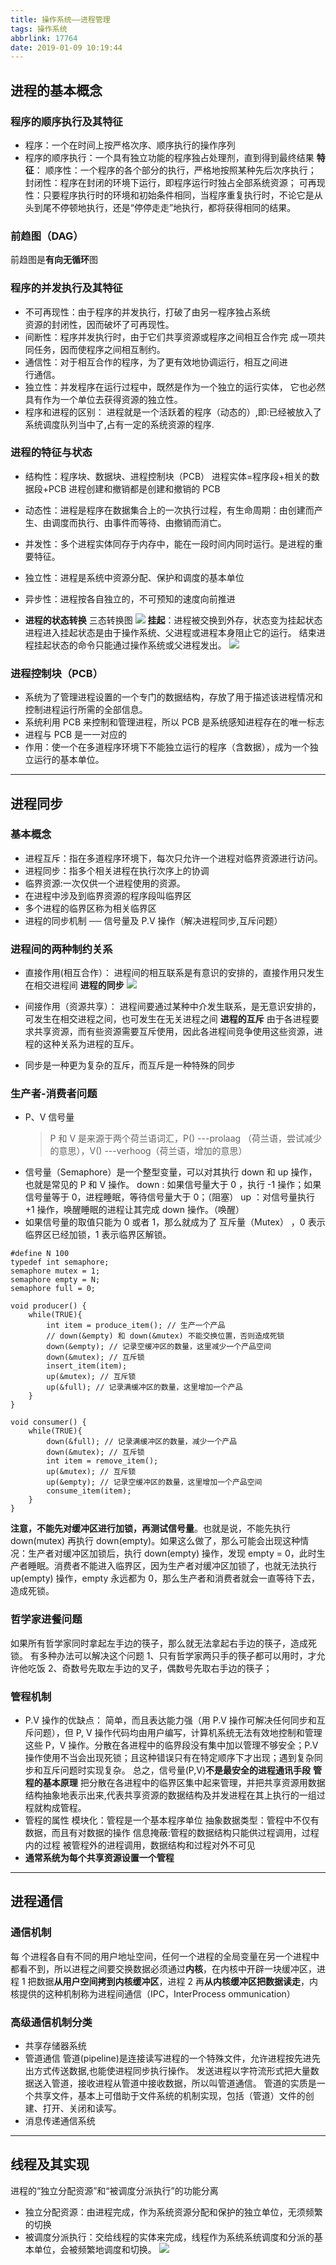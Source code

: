 ```yaml
---
title: 操作系统——进程管理
tags: 操作系统
abbrlink: 17764
date: 2019-01-09 10:19:44
---
```


## 进程的基本概念

### 程序的顺序执行及其特征

- 程序：一个在时间上按严格次序、顺序执行的操作序列
- 程序的顺序执行：一个具有独立功能的程序独占处理剂，直到得到最终结果
  **特征**：
  顺序性：一个程序的各个部分的执行，严格地按照某种先后次序执行；
  封闭性：程序在封闭的环境下运行，即程序运行时独占全部系统资源；
  可再现性：只要程序执行时的环境和初始条件相同，当程序重复执行时，不论它是从头到尾不停顿地执行，还是“停停走走”地执行，都将获得相同的结果。
  <!-- more -->

### 前趋图（DAG）

前趋图是**有向无循环**图

### 程序的并发执行及其特征

- 不可再现性：由于程序的并发执行，打破了由另一程序独占系统  
   资源的封闭性，因而破坏了可再现性。
- 间断性：程序并发执行时，由于它们共享资源或程序之间相互合作完
  成一项共同任务，因而使程序之间相互制约。
- 通信性：对于相互合作的程序，为了更有效地协调运行，相互之间进  
   行通信。
- 独立性：并发程序在运行过程中，既然是作为一个独立的运行实体，
  它也必然具有作为一个单位去获得资源的独立性。
- 程序和进程的区别：
  进程就是一个活跃着的程序（动态的）,即:已经被放入了系统调度队列当中了,占有一定的系统资源的程序.

### 进程的特征与状态

- 结构性：程序块、数据块、进程控制块（PCB）
  进程实体=程序段+相关的数据段+PCB
  进程创建和撤销都是创建和撤销的 PCB
- 动态性：进程是程序在数据集合上的一次执行过程，有生命周期：由创建而产生、由调度而执行、由事件而等待、由撤销而消亡。
- 并发性：多个进程实体同存于内存中，能在一段时间内同时运行。是进程的重 要特征。
- 独立性：进程是系统中资源分配、保护和调度的基本单位
- 异步性：进程按各自独立的，不可预知的速度向前推进

- **进程的状态转换**
  三态转换图
  ![](http://ww1.sinaimg.cn/large/005ZR24Xly1g0rxz2nch0j31320tmwtq.jpg)
  **挂起**：进程被交换到外存，状态变为挂起状态
  进程进入挂起状态是由于操作系统、父进程或进程本身阻止它的运行。
  结束进程挂起状态的命令只能通过操作系统或父进程发出。
  ![](http://ww1.sinaimg.cn/large/005ZR24Xly1g0rxzo4esaj31320tmnjp.jpg)

### 进程控制块（PCB）

- 系统为了管理进程设置的一个专门的数据结构，存放了用于描述该进程情况和控制进程运行所需的全部信息。
- 系统利用 PCB 来控制和管理进程，所以 PCB 是系统感知进程存在的唯一标志
- 进程与 PCB 是一一对应的
- 作用：使一个在多道程序环境下不能独立运行的程序（含数据），成为一个独立运行的基本单位。

---

## 进程同步

### 基本概念

- 进程互斥：指在多道程序环境下，每次只允许一个进程对临界资源进行访问。
- 进程同步：指多个相关进程在执行次序上的协调
- 临界资源:一次仅供一个进程使用的资源。
- 在进程中涉及到临界资源的程序段叫临界区
- 多个进程的临界区称为相关临界区
- 进程的同步机制 ── 信号量及 P.V 操作（解决进程同步,互斥问题）

### 进程间的两种制约关系

- 直接作用(相互合作）：
  进程间的相互联系是有意识的安排的，直接作用只发生在相交进程间
  **进程的同步**
  ![](http://ww1.sinaimg.cn/large/005ZR24Xly1g0rxzy22p7j30hi0aijvb.jpg)

- 间接作用（资源共享）：
  进程间要通过某种中介发生联系，是无意识安排的，可发生在相交进程之间，也可发生在无关进程之间
  **进程的互斥**
  由于各进程要求共享资源，而有些资源需要互斥使用，因此各进程间竞争使用这些资源，进程的这种关系为进程的互斥。
- 同步是一种更为复杂的互斥，而互斥是一种特殊的同步

### 生产者-消费者问题

- P、V 信号量
  > P 和 V 是来源于两个荷兰语词汇，P() ---prolaag （荷兰语，尝试减少的意思），V() ---verhoog（荷兰语，增加的意思）
- 信号量（Semaphore）是一个整型变量，可以对其执行 down 和 up 操作，也就是常见的 P 和 V 操作。
  down : 如果信号量大于 0 ，执行 -1 操作；如果信号量等于 0，进程睡眠，等待信号量大于 0；（阻塞）
  up ：对信号量执行 +1 操作，唤醒睡眠的进程让其完成 down 操作。（唤醒）
- 如果信号量的取值只能为 0 或者 1，那么就成为了 互斥量（Mutex） ，0 表示临界区已经加锁，1 表示临界区解锁。

```
#define N 100
typedef int semaphore;
semaphore mutex = 1;
semaphore empty = N;
semaphore full = 0;

void producer() {
    while(TRUE){
        int item = produce_item(); // 生产一个产品
        // down(&empty) 和 down(&mutex) 不能交换位置，否则造成死锁
        down(&empty); // 记录空缓冲区的数量，这里减少一个产品空间
        down(&mutex); // 互斥锁
        insert_item(item);
        up(&mutex); // 互斥锁
        up(&full); // 记录满缓冲区的数量，这里增加一个产品
    }
}

void consumer() {
    while(TRUE){
        down(&full); // 记录满缓冲区的数量，减少一个产品
        down(&mutex); // 互斥锁
        int item = remove_item();
        up(&mutex); // 互斥锁
        up(&empty); // 记录空缓冲区的数量，这里增加一个产品空间
        consume_item(item);
    }
}
```

**注意，不能先对缓冲区进行加锁，再测试信号量**。也就是说，不能先执行 down(mutex) 再执行 down(empty)。如果这么做了，那么可能会出现这种情况：生产者对缓冲区加锁后，执行 down(empty) 操作，发现 empty = 0，此时生产者睡眠。消费者不能进入临界区，因为生产者对缓冲区加锁了，也就无法执行 up(empty) 操作，empty 永远都为 0，那么生产者和消费者就会一直等待下去，造成死锁。

### 哲学家进餐问题

如果所有哲学家同时拿起左手边的筷子，那么就无法拿起右手边的筷子，造成死锁。
有多种办法可以解决这个问题
1、只有哲学家两只手的筷子都可以用时，才允许他吃饭
2、奇数号先取左手边的叉子，偶数号先取右手边的筷子；

### 管程机制

- P.V 操作的优缺点：
  简单，而且表达能力强（用 P.V 操作可解决任何同步和互斥问题），但 P, V 操作代码均由用户编写，计算机系统无法有效地控制和管理这些 P，V 操作。分散在各进程中的临界段没有集中加以管理不够安全；P.V 操作使用不当会出现死锁；且这种错误只有在特定顺序下才出现；遇到复杂同步和互斥问题时实现复杂。
  总之，信号量(P,V)**不是最安全的进程通讯手段**
  **管程的基本原理**
  把分散在各进程中的临界区集中起来管理，并把共享资源用数据结构抽象地表示出来,代表共享资源的数据结构及并发进程在其上执行的一组过程就构成管程。
- 管程的属性
  模块化：管程是一个基本程序单位
  抽象数据类型：管程中不仅有数据，而且有对数据的操作
  信息掩蔽:管程的数据结构只能供过程调用，过程内的过程
  被管程外的进程调用，数据结构和过程对外不可见
- **通常系统为每个共享资源设置一个管程**

---

## 进程通信

### 通信机制

每 个进程各自有不同的用户地址空间，任何一个进程的全局变量在另一个进程中都看不到，所以进程之间要交换数据必须通过**内核**，在内核中开辟一块缓冲区，进程 1 把数据**从用户空间拷到内核缓冲区**，进程 2 再**从内核缓冲区把数据读走**，内核提供的这种机制称为进程间通信（IPC，InterProcess ommunication）

### 高级通信机制分类

- 共享存储器系统
- 管道通信
  管道(pipeline)是连接读写进程的一个特殊文件，允许进程按先进先出方式传送数据,也能使进程同步执行操作。
  发送进程以字符流形式把大量数据送入管道，接收进程从管道中接收数据，所以叫管道通信。
  管道的实质是一个共享文件，基本上可借助于文件系统的机制实现，包括（管道）文件的创建、打开、关闭和读写。
- 消息传递通信系统

---

## 线程及其实现

进程的“独立分配资源”和“被调度分派执行”的功能分离

- 独立分配资源：由进程完成，作为系统资源分配和保护的独立单位，无须频繁的切换
- 被调度分派执行：交给线程的实体来完成，线程作为系统系统调度和分派的基本单位，会被频繁地调度和切换。
  ![](http://ww1.sinaimg.cn/large/005ZR24Xgy1g0ry0ic5vxj31320tmwmz.jpg)
